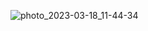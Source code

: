 ![photo_2023-03-18_11-44-34](https://user-images.githubusercontent.com/108693961/226168900-de5ec40b-a1ad-4fe2-ae9c-11385fe9d8c1.jpg)
